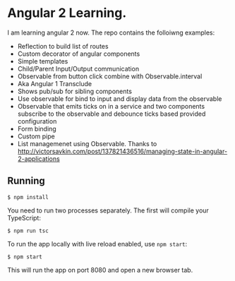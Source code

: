 # Angular 2 Learning. 

I am learning angular 2 now. The repo contains the folloiwng examples:
- Reflection to build list of routes
- Custom decorator of angular components
- Simple templates 
- Child/Parent Input/Output communication
- Observable from button click combine with Observable.interval
- Aka Angular 1 Transclude
- Shows pub/sub for sibling components
- Use observable for bind to input and display data from the observable
- Observable that emits ticks on in a service and two components subscribe to the observable and debounce ticks based provided configuration
- Form binding
- Custom pipe
- List managemenet using Observable. Thanks to  http://victorsavkin.com/post/137821436516/managing-state-in-angular-2-applications


## Running

```
$ npm install
```

You need to run two processes separately. The first will compile your TypeScript:

```
$ npm run tsc
```

To run the app locally with live reload enabled, use `npm start`:

```
$ npm start
```

This will run the app on port 8080 and open a new browser tab.
